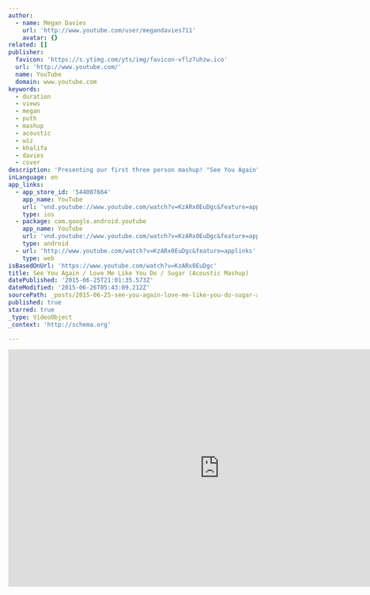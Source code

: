 ```yaml
---
author:
  - name: Megan Davies
    url: 'http://www.youtube.com/user/megandavies711'
    avatar: {}
related: []
publisher:
  favicon: 'https://s.ytimg.com/yts/img/favicon-vflz7uhzw.ico'
  url: 'http://www.youtube.com/'
  name: YouTube
  domain: www.youtube.com
keywords:
  - duration
  - views
  - megan
  - puth
  - mashup
  - acoustic
  - wiz
  - khalifa
  - davies
  - cover
description: 'Presenting our first three person mashup! "See You Again" by Wiz Khalifa feat. Charlie Puth, "Love Me Like You Do" by Ellie Goulding, and "Sugar" by Maroon 5. Crazy times. Filmed with Jacs and our friend Tasha, who you may recognize from our "Dark Horse" video as that ridiculously cool person filming at the end.'
inLanguage: en
app_links:
  - app_store_id: '544007664'
    app_name: YouTube
    url: 'vnd.youtube://www.youtube.com/watch?v=KzARx0EuDgc&feature=applinks'
    type: ios
  - package: com.google.android.youtube
    app_name: YouTube
    url: 'vnd.youtube://www.youtube.com/watch?v=KzARx0EuDgc&feature=applinks'
    type: android
  - url: 'http://www.youtube.com/watch?v=KzARx0EuDgc&feature=applinks'
    type: web
isBasedOnUrl: 'https://www.youtube.com/watch?v=KzARx0EuDgc'
title: See You Again / Love Me Like You Do / Sugar (Acoustic Mashup)
datePublished: '2015-06-25T21:01:35.573Z'
dateModified: '2015-06-26T05:43:09.212Z'
sourcePath: _posts/2015-06-25-see-you-again-love-me-like-you-do-sugar-acoustic-mashup.md
published: true
starred: true
_type: VideoObject
_context: 'http://schema.org'

---
```

<iframe src="https://cdn.embedly.com/widgets/media.html?src=https%3A%2F%2Fwww.youtube.com%2Fembed%2FKzARx0EuDgc%3Ffeature%3Doembed&amp;url=https%3A%2F%2Fwww.youtube.com%2Fwatch%3Fv%3DKzARx0EuDgc&amp;image=https%3A%2F%2Fi.ytimg.com%2Fvi%2FKzARx0EuDgc%2Fhqdefault.jpg&amp;key=b7d04c9b404c499eba89ee7072e1c4f7&amp;type=text%2Fhtml&amp;schema=youtube" width="854" height="480" scrolling="no" frameborder="0" allowfullscreen="allowfullscreen" style=""></iframe>